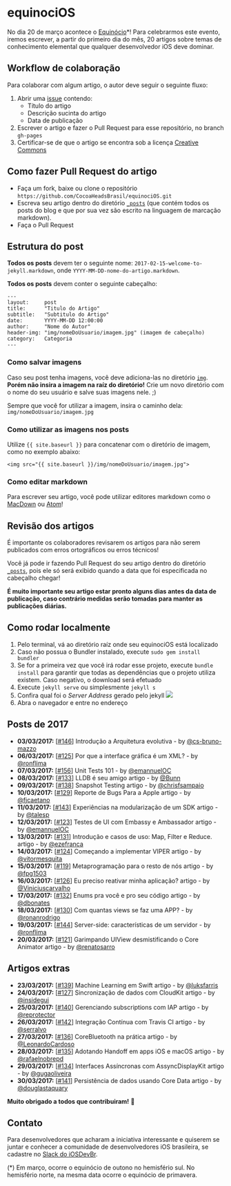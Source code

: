 # equinociOS

No dia 20 de março acontece o [Equinócio](https://pt.wikipedia.org/wiki/Equinócio)*! Para celebrarmos este evento, iremos escrever, a partir do primeiro dia do mês, 20 artigos sobre temas de conhecimento elemental que qualquer desenvolvedor iOS deve dominar.

## Workflow de colaboração
Para colaborar com algum artigo, o autor deve seguir o seguinte fluxo:

1. Abrir uma [issue](https://github.com/CocoaHeadsBrasil/equinociOS/issues) contendo:
    - Título do artigo
    - Descrição sucinta do artigo
    - Data de publicação
2. Escrever o artigo e fazer o Pull Request para esse repositório, no branch `gh-pages`
3. Certificar-se de que o artigo se encontra sob a licença [Creative Commons](https://br.creativecommons.org/)

## Como fazer Pull Request do artigo
- Faça um fork, baixe ou clone o repositório `https://github.com/CocoaHeadsBrasil/equinociOS.git`
- Escreva seu artigo dentro do diretório [`_posts`](https://github.com/CocoaHeadsBrasil/equinociOS/tree/gh-pages/_posts) (que contém todos os posts do blog e que por sua vez são escrito na linguagem de marcação markdown).
- Faça o Pull Request

## Estrutura do post
**Todos os posts** devem ter o seguinte nome: `2017-02-15-welcome-to-jekyll.markdown`, onde `YYYY-MM-DD-nome-do-artigo.markdown`.

**Todos os posts** devem conter o seguinte cabeçalho:

    ---
    layout:     post
    title:      "Titulo do Artigo"
    subtitle:   "Subtitulo do Artigo"
    date:       YYYY-MM-DD 12:00:00
    author:     "Nome do Autor"
    header-img: "img/nomeDoUsuario/imagem.jpg" (imagem de cabeçalho)
    category:   Categoria
    ---

### Como salvar imagens
Caso seu post tenha imagens, você deve adiciona-las no diretório [`img`](https://github.com/CocoaHeadsBrasil/equinociOS/tree/gh-pages/img). **Porém não insira a imagem na raíz do diretório!** Crie um novo diretório com o nome do seu usuário e salve suas imagens nele. ;)

Sempre que você for utilizar a imagem, insira o caminho dela: `img/nomeDoUsuario/imagem.jpg`

### Como utilizar as imagens nos posts
Utilize `{{ site.baseurl }}` para concatenar com o diretório de imagem, como no exemplo abaixo: 

`<img src="{{ site.baseurl }}/img/nomeDoUsuario/imagem.jpg">`

### Como editar markdown
Para escrever seu artigo, você pode utilizar editores markdown como o [MacDown](http://macdown.uranusjr.com/) ou [Atom](https://atom.io/packages/markdown-writer)!

## Revisão dos artigos
É importante os colaboradores revisarem os artigos para não serem publicados com erros ortográficos ou erros técnicos!

Você já pode ir fazendo Pull Request do seu artigo dentro do diretório [`_posts`](https://github.com/CocoaHeadsBrasil/equinociOS/tree/gh-pages/_posts), pois ele só será exibido quando a data que foi especificada no cabeçalho chegar!

**É muito importante seu artigo estar pronto alguns dias antes da data de publicação, caso contrário medidas serão tomadas para manter as publicações diárias.**

## Como rodar localmente
1. Pelo terminal, vá ao diretório raíz onde seu equinociOS está localizado
2. Caso não possua o Bundler instalado, execute `sudo gem install bundler`
2. Se for a primeira vez que você irá rodar esse projeto, execute `bundle install` para garantir que todas as dependências que o projeto utiliza existem. Caso negativo, o download será efetuado
2. Execute `jekyll serve` ou simplesmente `jekyll s`
3. Confira qual foi o *Server Address* gerado pelo jekyll ![](img/jekyll-path.png)
4. Abra o navegador e entre no endereço


## Posts de 2017
- **03/03/2017:** [[#146](https://github.com/CocoaHeadsBrasil/equinociOS/issues/146)] Introdução a Arquitetura evolutiva - by [@cs-bruno-mazzo ](https://github.com/cs-bruno-mazzo) 
- **06/03/2017:** [[#125](https://github.com/CocoaHeadsBrasil/equinociOS/issues/125)] Por que a interface gráfica é um XML? - by [@ronflima](https://github.com/ronflima) 
- **07/03/2017:** [[#156](https://github.com/CocoaHeadsBrasil/equinociOS/issues/156)] Unit Tests 101 - by [@emannuelOC](https://github.com/emannuelOC)
- **08/03/2017:** [[#133](https://github.com/CocoaHeadsBrasil/equinociOS/issues/133)] LLDB é seu amigo artigo - by [@Bunn](https://github.com/Bunn) 
- **09/03/2017:** [[#138](https://github.com/CocoaHeadsBrasil/equinociOS/issues/138)] Snapshot Testing artigo - by [@chrisfsampaio](https://github.com/chrisfsampaio) 
- **10/03/2017:** [[#129](https://github.com/CocoaHeadsBrasil/equinociOS/issues/129)] Reporte de Bugs Para a Apple artigo - by [@fjcaetano](https://github.com/fjcaetano) 
- **11/03/2017:** [[#143](https://github.com/CocoaHeadsBrasil/equinociOS/issues/143)] Experiências na modularização de um SDK artigo - by [@talesp](https://github.com/talesp) 
- **12/03/2017:** [[#123](https://github.com/CocoaHeadsBrasil/equinociOS/issues/123)] Testes de UI com Embassy e Ambassador artigo - by [@emannuelOC](https://github.com/emannuelOC) 
- **13/03/2017:** [[#131](https://github.com/CocoaHeadsBrasil/equinociOS/issues/131)] Introdução e casos de uso: Map, Filter e Reduce. artigo - by [@ezefranca](https://github.com/ezefranca)
- **14/03/2017:** [[#124](https://github.com/CocoaHeadsBrasil/equinociOS/issues/124)] Começando a implementar VIPER artigo - by [@vitormesquita](https://github.com/vitormesquita) 
- **15/03/2017:** [[#119](https://github.com/CocoaHeadsBrasil/equinociOS/issues/119)] Metaprogramação para o resto de nós artigo - by [@fpg1503](https://github.com/fpg1503) 
- **16/03/2017:** [[#126](https://github.com/CocoaHeadsBrasil/equinociOS/issues/126)] Eu preciso reativar minha aplicação? artigo - by [@Viniciuscarvalho](https://github.com/Viniciuscarvalho) 
- **17/03/2017:** [[#132](https://github.com/CocoaHeadsBrasil/equinociOS/issues/132)] Enums pra você e pro seu código artigo - by [@dbonates](https://github.com/dbonates) 
- **18/03/2017:** [[#130](https://github.com/CocoaHeadsBrasil/equinociOS/issues/130)] Com quantas views se faz uma APP? - by [@ronanrodrigo](https://github.com/ronanrodrigo) 
- **19/03/2017:** [[#144](https://github.com/CocoaHeadsBrasil/equinociOS/issues/144)] Server-side: características de um servidor - by [@ronflima](https://github.com/ronflima)
- **20/03/2017:** [[#121](https://github.com/CocoaHeadsBrasil/equinociOS/issues/121)] Garimpando UIView desmistificando o Core Animator artigo - by [@renatosarro](https://github.com/renatosarro) 

## Artigos extras
- **23/03/2017:** [[#139](https://github.com/CocoaHeadsBrasil/equinociOS/issues/139)] Machine Learning em Swift artigo - by [@luksfarris](https://github.com/luksfarris) 
- **24/03/2017:** [[#127](https://github.com/CocoaHeadsBrasil/equinociOS/issues/127)] Sincronização de dados com CloudKit artigo - by [@insidegui](https://github.com/insidegui) 
- **25/03/2017:** [[#140](https://github.com/CocoaHeadsBrasil/equinociOS/issues/140)] Gerenciando subscriptions com IAP artigo - by [@reprotector](https://github.com/reprotector) 
- **26/03/2017:** [[#142](https://github.com/CocoaHeadsBrasil/equinociOS/issues/142)] Integração Contínua com Travis CI artigo - by [@serralvo](https://github.com/serralvo) 
- **27/03/2017:** [[#136](https://github.com/CocoaHeadsBrasil/equinociOS/issues/136)] CoreBluetooth na prática artigo - by [@LeonardoCardoso](https://github.com/LeonardoCardoso) 
- **28/03/2017:** [[#135](https://github.com/CocoaHeadsBrasil/equinociOS/issues/135)] Adotando Handoff em apps iOS e macOS artigo - by [@rafaelnobrepd](https://github.com/rafaelnobrepd) 
- **29/03/2017:** [[#134](https://github.com/CocoaHeadsBrasil/equinociOS/issues/134)] Interfaces Assíncronas com AssyncDisplayKit artigo - by [@gugaoliveira](https://github.com/gugaoliveira) 
- **30/03/2017:** [[#141](https://github.com/CocoaHeadsBrasil/equinociOS/issues/141)] Persistência de dados usando Core Data artigo - by [@douglastaquary](https://github.com/douglastaquary)

**Muito obrigado a todos que contribuiram!** :tada: 

## Contato
Para desenvolvedores que acharam a iniciativa interessante e quiserem se juntar e conhecer a comunidade de desenvolvedores iOS brasileira, se cadastre no [Slack do iOSDevBr](http://iosdevbr.herokuapp.com/).


(*) Em março, ocorre o equinócio de outono no hemisfério sul. No hemisfério norte, na mesma data ocorre o equinócio de primavera.
